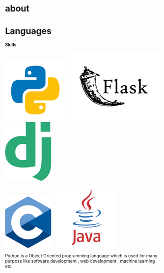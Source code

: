 # about


# Languages



**Skills**


<img src="./python.png" alt="python" width="200px">    <img src="./flask.jpg" alt="python" width="300px">  <img src="./django.png" alt="python" width="150px">


<img src="./c.png" alt="python" width="150px">    &nbsp;&nbsp;      <img src="./java.png" alt="python" width="200px">


Python is a Object Oriented programming language which is used for many purpose like software development , web development , machine learning etc.


